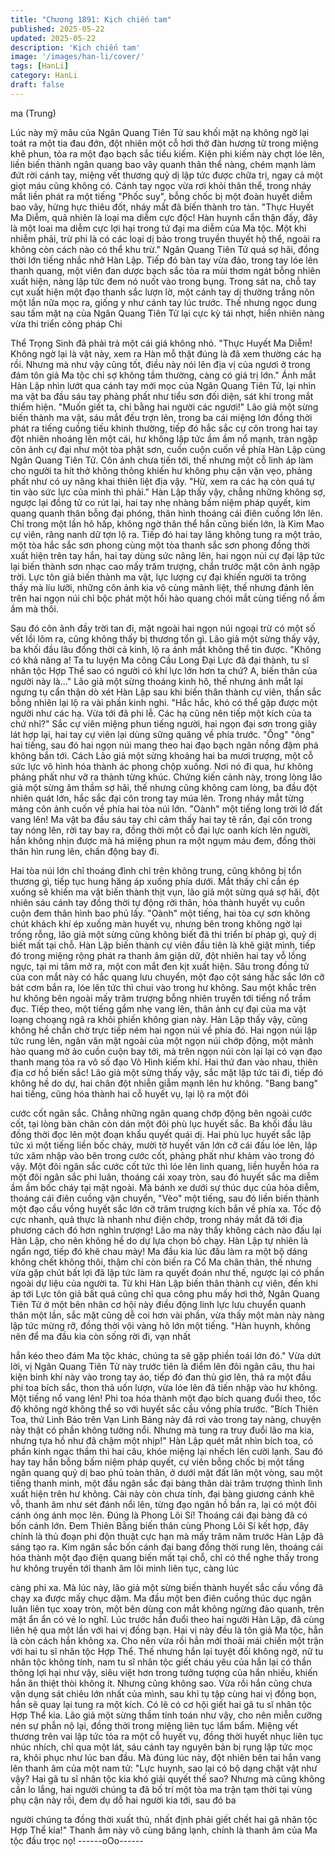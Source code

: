 ```yaml
---
title: "Chương 1891: Kịch chiến tam"
published: 2025-05-22
updated: 2025-05-22
description: 'Kịch chiến tam'
image: '/images/han-li/cover/'
tags: [HanLi]
category: HanLi
draft: false
---
```


ma (Trung)

Lúc này mỹ mâu của Ngân Quang Tiên Tử sau khối mặt nạ không
ngờ lại toát ra một tia đau đớn, đột nhiên một cỗ hơi thở đàn
hương từ trong miệng khẽ phun, tỏa ra một đạo bạch sắc tiểu
kiếm.
Kiện phi kiếm này chợt lóe lên, liền biến thành ngân quang bao
vây quanh thân thể nàng, chém mạnh làm đứt rời cánh tay, miệng
vết thương quỷ dị lập tức được chữa trị, ngay cả một giọt máu
cũng không có.
Cánh tay ngọc vừa rơi khỏi thân thể, trong nháy mắt liền phát ra
một tiếng "Phốc suy", bỗng chốc bị một đoàn huyết diễm bao vây,
hừng hực thiêu đốt, nháy mắt đã biến thành tro tàn.
"Thực Huyết Ma Diễm, quả nhiên là loại ma diễm cực độc! Hàn
huynh cẩn thận đấy, đây là một loai ma diễm cực lợi hại trong tứ
đại ma diễm của Ma tộc. Một khi nhiễm phải, trừ phi là có các loại
dị bảo trong truyền thuyết hộ thể, ngoài ra không còn cách nào có
thể khu trừ." Ngân Quang Tiên Tử quá sợ hãi, đồng thời lớn tiếng
nhắc nhở Hàn Lập.
Tiếp đó bàn tay vừa đảo, trong tay lóe lên thanh quang, một viên
đan dược bạch sắc tỏa ra mùi thơm ngát bỗng nhiên xuất hiện,
nàng lập tức đem nó nuốt vào trong bụng.
Trong sát na, chỗ tay cụt xuất hiện một đạo thanh sắc lượn lờ,
một cánh tay dị thường trắng nõn một lần nữa mọc ra, giống y
như cánh tay lúc trước.
Thế nhưng ngọc dung sau tấm mặt nạ của Ngân Quang Tiên Tử
lại cực kỳ tái nhợt, hiển nhiên nàng vừa thi triển công pháp Chi

Thể Trọng Sinh đã phải trả một cái giá không nhỏ.
"Thực Huyết Ma Diễm! Không ngờ lại là vật này, xem ra Hàn mỗ
thật đúng là đã xem thường các hạ rồi. Nhưng mà như vậy cũng
tốt, điều này nói lên địa vị của ngươi ở trong đám tôn giả Ma tộc
chỉ sợ không tầm thường, càng có giá trị lớn." Ánh mắt Hàn Lập
nhìn lướt qua cánh tay mới mọc của Ngân Quang Tiên Tử, lại
nhìn ma vật ba đầu sáu tay phảng phất như tiểu sơn đối diện, sát
khí trong mắt thiểm hiện.
"Muốn giết ta, chỉ bằng hai người các ngươi!" Lão giả một sừng
biến thành ma vật, sáu mắt đều trợn lên, trong ba cái miệng lớn
đồng thời phát ra tiếng cuồng tiếu khinh thường, tiếp đó hắc sắc
cự côn trong hai tay đột nhiên nhoáng lên một cái, hư không lập
tức ầm ầm nổ mạnh, tràn ngập côn ảnh cự đại như một tòa phật
sơn, cuồn cuộn cuốn về phía Hàn Lập cùng Ngân Quang Tiên Tử.
Côn ảnh chưa tiến tới, thế nhưng một cỗ linh áp làm cho người ta
hít thở không thông khiến hư không phụ cận vặn vẹo, phảng phất
như có uy năng khai thiên liệt địa vậy.
"Hừ, xem ra các hạ còn quá tự tin vào sức lực của mình thì phải."
Hàn Lập thấy vậy, chẳng những không sợ, ngược lại đồng tử co
rút lại, hai tay nhẹ nhàng bấm niệm pháp quyết, kim quang quanh
thân bỗng đại phóng, thân hình thoáng cái điên cuồng lớn lên.
Chỉ trong một lần hô hấp, không ngờ thân thể hắn cũng biến lớn,
là Kim Mao cự viên, răng nanh dữ tợn lộ ra.
Tiếp đó hai tay lăng không tung ra một trảo, một tòa hắc sắc sơn
phong cùng một tòa thanh sắc sơn phong đồng thời xuất hiện trên
tay hắn, hai tay dùng sức nâng lên, hai ngọn núi cự đại lập tức lại
biến thành sơn nhạc cao mấy trăm trượng, chắn trước mặt côn
ảnh ngập trời.
Lực tôn giả biến thành ma vật, lực lượng cự đại khiến người ta
trông thấy mà líu lưỡi, những côn ảnh kia vô cùng mãnh liệt, thế
nhưng đánh lên trên hai ngọn núi chỉ bộc phát một hồi hào quang
chói mắt cùng tiếng nổ ầm ầm mà thôi.

Sau đó côn ảnh đầy trời tan đi, mặt ngoài hai ngọn núi ngoại trừ
có một số vết lồi lõm ra, cũng không thấy bị thương tổn gì.
Lão giả một sừng thấy vậy, ba khối đầu lâu đồng thời cả kinh, lộ
ra ánh mắt không thể tin được.
"Không có khả năng a! Ta tu luyện Ma công Cầu Long Đại Lực đã
đại thành, tu sĩ nhân tộc Hợp Thể sao có người có khí lực lớn hơn
ta chứ? A, biến thân của người này là..." Lão giả một sừng thoáng
kinh hô, thế nhưng ánh mắt lại ngưng tụ cẩn thận dò xét Hàn Lập
sau khi biến thân thành cự viên, thần sắc bỗng nhiên lại lộ ra vài
phần kinh nghi.
"Hắc hắc, khó có thể gặp được một người như các hạ. Vừa tới đã
phi lễ. Các hạ cũng nên tiếp một kích của ta chứ nhỉ?" Sắc cự
viên miệng phun tiếng người, hai ngọn đại sơn trong giây lát hợp
lại, hai tay cự viên lại dùng sững quăng về phía trước.
"Ông" "ông" hai tiếng, sau đó hai ngọn núi mang theo hai đạo
bạch ngân nồng đậm phá không bắn tới.
Cách Lão giả một sừng khoảng hai ba mươi trượng, một cỗ sức
lực vô hình hóa thành ác phong chộp xuống.
Nơi nó đi qua, hư không phảng phất như vỡ ra thành từng khúc.
Chứng kiến cảnh này, trong lòng lão giả một sừng âm thầm sợ
hãi, thế nhưng cũng không cam lòng, ba đầu đột nhiên quát lớn,
hắc sắc đại côn trong tay múa lên.
Trong nháy mắt từng mảng côn ảnh cuốn về phía hai tòa núi lớn.
"Oành" một tiếng long trời lở đất vang lên!
Ma vật ba đầu sáu tay chỉ cảm thấy hai tay tê rần, đại côn trong
tay nóng lên, rời tay bay ra, đồng thời một cỗ đại lực oanh kích
lên người, hắn không nhịn được mà há miệng phun ra một ngụm
máu đem, đồng thời thân hìn rung lên, chấn động bay đi.

Hai tòa núi lớn chỉ thoáng đình chỉ trên không trung, cũng không
bị tổn thương gì, tiếp tục hung hăng áp xuống phía dưới.
Mắt thấy chỉ cần ép xuống sẽ khiến ma vật biến thành thịt vụn, lão
giả một sừng quá sợ hãi, đột nhiên sáu cánh tay đồng thời tự
động rời thân, hóa thành huyết vụ cuồn cuộn đem thân hình bao
phủ lấy.
"Oành" một tiếng, hai tòa cự sơn không chút khách khí ép xuống
màn huyết vụ, nhưng bên trong không ngờ lại trống rỗng, lão giả
một sừng cũng không biết đã thi triển bí pháp gì, quỷ dị biết mất
tại chỗ.
Hàn Lập biến thành cự viên đầu tiên là khẽ giật mình, tiếp đó
trong miệng rộng phát ra thanh âm giận dữ, đột nhiên hai tay vỗ
lồng ngực, tại mi tâm mở ra, một con mắt đen kịt xuất hiện.
Sâu trong đồng tử của con mắt này có hắc quang lưu chuyển,
một đạo cột sáng hắc sắc lớn cỡ bát cơm bắn ra, lóe lên tức thì
chui vào trong hư không.
Sau một khắc trên hư không bên ngoài mấy trăm trượng bỗng
nhiên truyền tới tiếng nổ trầm đục.
Tiếp theo, một tiếng gầm nhẹ vang lên, thân ảnh cự đại của ma
vật loạng choạng ngã ra khỏi phiến không gian này.
Hàn Lập thấy vậy, cũng không hề chần chờ trực tiếp ném hai
ngọn núi về phía đó.
Hai ngọn núi lập tức rung lên, ngân văn mặt ngoài của một ngọn
núi chớp động, một mảnh hào quang mờ ảo cuồn cuộn bay tới,
mà trên ngọn núi còn lại lại có vạn đạo thanh mang tỏa ra vô số
đạo Vô Hình kiếm khí.
Hai thứ đan vào nhau, thiên địa cơ hồ biến sắc!
Lão giả một sừng thấy vậy, sắc mặt lập tức tái đi, tiếp đó không
hề do dự, hai chân đột nhiễn giẫm mạnh lên hư không. "Bang
bang" hai tiếng, cũng hóa thành hai cỗ huyết vụ, lại lộ ra một đôi

cước cốt ngân sắc.
Chẳng những ngân quang chớp động bên ngoài cước cốt, tại
lòng bàn chân còn dán một đôi phù lục huyết sắc.
Ba khối đầu lâu đồng thời đọc lên một đoạn khẩu quyết quái dị.
Hai phù lục huyết sắc lập tức xì một tiếng liền bốc cháy, mười tờ
huyết văn lớn cỡ cái đấu lóe lên, lập tức xâm nhập vào bên trong
cước cốt, phảng phất như khảm vào trong đó vậy.
Một đôi ngân sắc cước cốt tức thì lóe lên linh quang, liền huyễn
hóa ra một đôi ngân sắc phi luân, thoáng cái xoay tròn, sau đó
huyết sắc ma diễm ầm ầm bốc cháy tại mặt ngoài.
Mà bánh xe dưới sự thúc dục của hỏa diễm, thoáng cái điên
cuồng vận chuyển, "Vèo" một tiếng, sau đó liền biến thành một
đạo cầu vồng huyết sắc lớn cỡ trăm trượng kích bắn về phía xa.
Tốc độ cực nhanh, quả thực là nhanh như điện chớp, trong nháy
mắt đã tới địa phương cách đó hơn nghìn trượng!
Lão ma này thấy không cách nào đấu lại Hàn Lập, cho nên không
hề do dự lựa chọn bỏ chạy.
Hàn Lập tự nhiên là ngẩn ngơ, tiếp đó khẽ chau mày!
Ma đầu kia lúc đầu làm ra một bộ dáng không chết không thôi,
thậm chí còn biến ra Cổ Ma chân thân, thế nhưng vừa gặp chút
bất lợi đã lập tức làm ra quyết đoán như thế, ngược lại có phần
ngoài dự liệu của người ta.
Từ khi Hàn Lập biến thân thành cự viên, đến khi áp tới Lực tôn
giả bất quá cũng chỉ qua công phu mấy hơi thở, Ngân Quang Tiên
Tử ở một bên nhân cơ hội này điều động linh lực lưu chuyển
quanh thân một lần, sắc mặt cũng dễ coi hơn vài phần, vừa thấy
một màn này nàng lập tức mừng rỡ, đồng thời vội vàng hô lớn
một tiếng.
"Hàn huynh, không nên để ma đầu kia còn sống rời đi, vạn nhất

hắn kéo theo đám Ma tộc khác, chúng ta sẽ gặp phiền toái lớn
đó."
Vừa dứt lời, vị Ngân Quang Tiên Tử này trước tiên là điểm lên đôi
ngân câu, thu hai kiện binh khí này vào trong tay áo, tiếp đó đan
thủ giơ lên, thả ra một đầu phi toa bích sắc, thon thả uốn lượn,
vừa lóe lên đã tiến nhập vào hư không.
Một tiếng nổ vang lên!
Phi toa hóa thành một đạo bích quang đuổi theo, tốc độ không
ngờ không thể so với huyết sắc cầu vồng phía trước.
"Bích Thiên Toa, thứ Linh Bảo trên Vạn Linh Bảng này đã rơi vào
trong tay nàng, chuyện này thật có phần không tưởng nổi. Nhưng
mà tung ra truy đuổi lão ma kia, nhưng tựa hồ như đã chậm một
nhịp!" Hàn Lập quét mắt nhìn bích toa, có phần kinh ngạc thầm thì
hai câu, khóe miệng lại nhếch lên cười lạnh.
Sau đó hay tay hắn bỗng bấm niệm pháp quyết, cự viên bỗng
chốc bị một tầng ngân quang quỷ dị bao phủ toàn thân, ở dưới
mặt đất lăn một vòng, sau một tiếng thanh minh, một đầu ngân
sắc đại bàng thân dài trăm trượng thình lình xuất hiện trên hư
không.
Cài này còn chưa tính, đại bàng giương cánh khẽ vỗ, thanh âm
như sét đánh nổi lên, từng đạo ngân hồ bắn ra, lại có một đôi
cánh óng ánh mọc lên.
Đúng là Phong Lôi Sí!
Thoáng cái đại bàng đã có bốn cánh lớn.
Đem Thiên Bằng biến thân cùng Phong Lôi Sí kết hợp, đây chính
là thủ đoạn phi độn thuật cực hạn mà mấy trăm năm trước Hàn
Lập đã sáng tạo ra.
Kim ngân sắc bốn cánh đại bang đồng thời rung lên, thoáng cái
hóa thành một đạo điện quang biến mất tại chỗ, chỉ có thể nghe
thấy trong hư không truyền tới thanh âm lôi minh liên tục, càng lúc

càng phi xa.
Mà lúc này, lão giả một sừng biến thành huyết sắc cầu vồng đã
chạy xa được mấy chục dặm.
Ma đầu một ben điên cuồng thúc dục ngân luân liên tục xoay tròn,
một bên dùng con mắt không ngừng đảo quanh, trên mặt ẩn ẩn
có vẻ lo nghĩ.
Lúc trước hắn đuổi theo hai người Hàn Lập, đã cùng liên hệ qua
một lần với hai vị đồng bạn. Hai vị này đều là tôn giả Ma tộc, hẳn
là còn cách hắn không xa.
Cho nên vừa rồi hắn mới thoải mái chiến một trận với hai tu sĩ
nhân tộc Hợp Thể.
Thế nhưng hắn lại tuyệt đối không ngờ, nữ tu nhân tộc không
tính, nam tu sĩ nhân tộc giết cháu yêu của hắn lại có thần thông
lợi hại như vậy, siêu việt hơn trong tưởng tượng của hắn nhiều,
khiến hắn ăn thiệt thòi không ít.
Nhưng cũng không sao. Vừa rồi hắn cũng chưa vận dụng sát
chiêu lớn nhất của mình, sau khi tụ tập cùng hai vị đồng bọn, hắn
sẽ quay lại tung ra một kích. Có lẽ có cơ hội giết hai gã tu sĩ nhân
tộc Hợp Thể kia.
Lão giả một sừng thầm tính toán như vậy, cho nên miễn cưỡng
nén sự phẫn nộ lại, đồng thời trong miệng liên tục lẩm bẩm.
Miệng vết thương trên vai lập tức tỏa ra một cỗ huyết vụ, đồng
thời huyết nhục liên tục nhúc nhích, chỉ qua một lát, sáu cánh tay
nguyên bản bị rụng lập tức mọc ra, khôi phục như lúc ban đầu.
Mà đúng lúc này, đột nhiên bên tai hắn vang lên thanh âm của
một nam tử:
"Lực huynh, sao lại có bộ dạng chật vật như vậy? Hai gã tu sĩ
nhân tộc kia khó giải quyết thế sao? Nhưng mà cũng không cần lo
lắng, hai người chúng ta đã bố trí một tòa ma trận tạm thời tại
vùng phụ cận này rồi, đem dụ dỗ hai người kia tới, sau đó ba

người chúng ta đồng thời xuất thủ, nhất định phải giết chết hai gã
nhân tộc Hợp Thể kia!"
Thanh âm này vô cùng băng lạnh, chính là thanh âm của Ma tộc
đầu trọc nọ!
------oOo------
